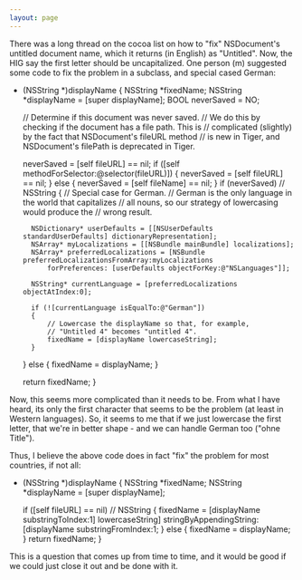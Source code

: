 ```yaml
---
layout: page
---
```


There was a long thread on the cocoa list on how to "fix" NSDocument's untitled document name, which it returns (in English) as "Untitled". Now, the HIG say the first letter should be uncapitalized. One person (m) suggested some code to fix the problem in a subclass, and special cased German:

    
- (NSString *)displayName
{
	NSString	*fixedName;
	NSString	*displayName = [super displayName];
	BOOL neverSaved = NO;

	// Determine if this document was never saved.
	// We do this by checking if the document has a file path. This is
	// complicated (slightly) by the fact that NSDocument's fileURL method
	// is new in Tiger, and NSDocument's filePath is deprecated in Tiger.

	neverSaved = [self fileURL] == nil;
	if ([self methodForSelector:@selector(fileURL)])
	 {
		 neverSaved = [self fileURL] == nil;
	}
	else
	{
		neverSaved = [self fileName] == nil;
	}
	if (neverSaved) // NSString
	{
		//    Special case for German.
		//    German is the only language in the world that capitalizes
		//    all nouns, so our strategy of lowercasing would produce the
		//    wrong result.

		NSDictionary* userDefaults = [[NSUserDefaults standardUserDefaults] dictionaryRepresentation];
		NSArray* myLocalizations = [[NSBundle mainBundle] localizations];
		NSArray* preferredLocalizations = [NSBundle preferredLocalizationsFromArray:myLocalizations 
			forPreferences: [userDefaults objectForKey:@"NSLanguages"]];

		NSString* currentLanguage = [preferredLocalizations objectAtIndex:0];

		if (![currentLanguage isEqualTo:@"German"])
		{
			// Lowercase the displayName so that, for example,
			// "Untitled 4" becomes "untitled 4".
			fixedName = [displayName lowercaseString];
		}
	} else {
		fixedName = displayName;
	}

	return fixedName;
}


Now, this seems more complicated than it needs to be. From what I have heard, its only the first character that seems to be the problem (at least in Western languages). So, it seems to me that if we just lowercase the first letter, that we're in better shape - and we can handle German too ("ohne Title").

Thus, I believe the above code does in fact "fix" the problem for most countries, if not all:

    
- (NSString *)displayName
{
	NSString	*fixedName;
	NSString	*displayName = [super displayName];
	
	if ([self fileURL] == nil) // NSString
	{
		fixedName = [displayName substringToIndex:1] lowercaseString]
			stringByAppendingString:[displayName substringFromIndex:1;
	} else {
		fixedName = displayName;
	}
	return fixedName;
}


This is a question that comes up from time to time, and it would be good if we could just close it out and be done with it.
